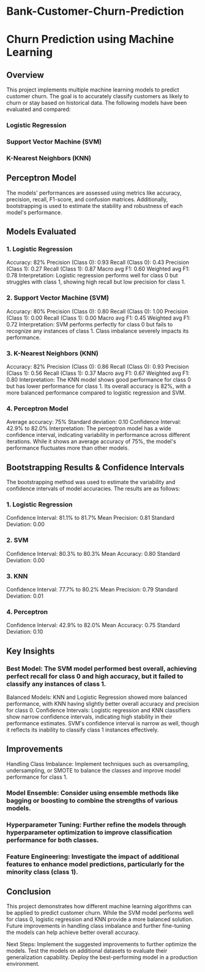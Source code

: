 # Bank-Customer-Churn-Prediction
# Churn Prediction using Machine Learning
## Overview
This project implements multiple machine learning models to predict customer churn. The goal is to accurately classify customers as likely to churn or stay based on historical data. The following models have been evaluated and compared:

### Logistic Regression
### Support Vector Machine (SVM)
### K-Nearest Neighbors (KNN)
## Perceptron Model
The models' performances are assessed using metrics like accuracy, precision, recall, F1-score, and confusion matrices. Additionally, bootstrapping is used to estimate the stability and robustness of each model's performance.

## Models Evaluated
### 1. Logistic Regression
Accuracy: 82%
Precision (Class 0): 0.93
Recall (Class 0): 0.43
Precision (Class 1): 0.27
Recall (Class 1): 0.87
Macro avg F1: 0.60
Weighted avg F1: 0.78
Interpretation: Logistic regression performs well for class 0 but struggles with class 1, showing high recall but low precision for class 1.

### 2. Support Vector Machine (SVM)
Accuracy: 80%
Precision (Class 0): 0.80
Recall (Class 0): 1.00
Precision (Class 1): 0.00
Recall (Class 1): 0.00
Macro avg F1: 0.45
Weighted avg F1: 0.72
Interpretation: SVM performs perfectly for class 0 but fails to recognize any instances of class 1. Class imbalance severely impacts its performance.

### 3. K-Nearest Neighbors (KNN)
Accuracy: 82%
Precision (Class 0): 0.86
Recall (Class 0): 0.93
Precision (Class 1): 0.56
Recall (Class 1): 0.37
Macro avg F1: 0.67
Weighted avg F1: 0.80
Interpretation: The KNN model shows good performance for class 0 but has lower performance for class 1. Its overall accuracy is 82%, with a more balanced performance compared to logistic regression and SVM.

### 4. Perceptron Model
Average accuracy: 75%
Standard deviation: 0.10
Confidence Interval: 42.9% to 82.0%
Interpretation: The perceptron model has a wide confidence interval, indicating variability in performance across different iterations. While it shows an average accuracy of 75%, the model's performance fluctuates more than other models.

## Bootstrapping Results & Confidence Intervals
The bootstrapping method was used to estimate the variability and confidence intervals of model accuracies. The results are as follows:

### 1. Logistic Regression
Confidence Interval: 81.1% to 81.7%
Mean Precision: 0.81
Standard Deviation: 0.00
### 2. SVM
Confidence Interval: 80.3% to 80.3%
Mean Accuracy: 0.80
Standard Deviation: 0.00
### 3. KNN
Confidence Interval: 77.7% to 80.2%
Mean Precision: 0.79
Standard Deviation: 0.01
### 4. Perceptron
Confidence Interval: 42.9% to 82.0%
Mean Accuracy: 0.75
Standard Deviation: 0.10
## Key Insights
### Best Model: The SVM model performed best overall, achieving perfect recall for class 0 and high accuracy, but it failed to classify any instances of class 1.
Balanced Models: KNN and Logistic Regression showed more balanced performance, with KNN having slightly better overall accuracy and precision for class 0.
Confidence Intervals: Logistic regression and KNN classifiers show narrow confidence intervals, indicating high stability in their performance estimates. SVM's confidence interval is narrow as well, though it reflects its inability to classify class 1 instances effectively.
## Improvements
Handling Class Imbalance: Implement techniques such as oversampling, undersampling, or SMOTE to balance the classes and improve model performance for class 1.
### Model Ensemble: Consider using ensemble methods like bagging or boosting to combine the strengths of various models.
### Hyperparameter Tuning: Further refine the models through hyperparameter optimization to improve classification performance for both classes.
### Feature Engineering: Investigate the impact of additional features to enhance model predictions, particularly for the minority class (class 1).
## Conclusion
This project demonstrates how different machine learning algorithms can be applied to predict customer churn. While the SVM model performs well for class 0, logistic regression and KNN provide a more balanced solution. Future improvements in handling class imbalance and further fine-tuning the models can help achieve better overall accuracy.

Next Steps:
Implement the suggested improvements to further optimize the models.
Test the models on additional datasets to evaluate their generalization capability.
Deploy the best-performing model in a production environment.
